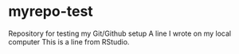 # myrepo-test
Repository for testing my Git/Github setup
A line I wrote on my local computer
This is a line from RStudio.